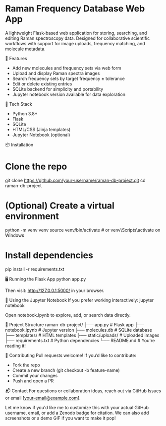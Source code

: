 # Raman Frequency Database Web App

A lightweight Flask-based web application for storing, searching, and editing Raman spectroscopy data. Designed for collaborative scientific workflows with support for image uploads, frequency matching, and molecule metadata.

🚀 Features
- Add new molecules and frequency sets via web form
- Upload and display Raman spectra images
- Search frequency sets by target frequency ± tolerance
- Edit or delete existing entries
- SQLite backend for simplicity and portability
- Jupyter notebook version available for data exploration

🧰 Tech Stack
- Python 3.8+
- Flask
- SQLite
- HTML/CSS (Jinja templates)
- Jupyter Notebook (optional)

📦 Installation
# Clone the repo
git clone https://github.com/your-username/raman-db-project.git
cd raman-db-project

# (Optional) Create a virtual environment
python -m venv venv
source venv/bin/activate  # or venv\Scripts\activate on Windows

# Install dependencies
pip install -r requirements.txt



🖥️ Running the Flask App
python app.py


Then visit: http://127.0.0.1:5000/ in your browser.

📓 Using the Jupyter Notebook
If you prefer working interactively:
jupyter notebook


Open notebook.ipynb to explore, add, or search data directly.

📁 Project Structure
raman-db-project/
├── app.py                  # Flask app
├── notebook.ipynb          # Jupyter version
├── molecules.db            # SQLite database
├── templates/              # HTML templates
├── static/uploads/         # Uploaded images
├── requirements.txt        # Python dependencies
└── README.md               # You're reading it!



🤝 Contributing
Pull requests welcome! If you’d like to contribute:
- Fork the repo
- Create a new branch (git checkout -b feature-name)
- Commit your changes
- Push and open a PR

📬 Contact
For questions or collaboration ideas, reach out via GitHub Issues or email [your-email@example.com].

Let me know if you'd like me to customize this with your actual GitHub username, email, or add a Zenodo badge for citation. We can also add screenshots or a demo GIF if you want to make it pop!
